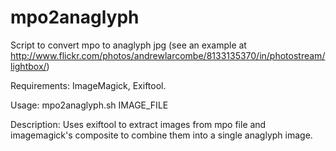 mpo2anaglyph
============

Script to convert mpo to anaglyph jpg (see an example at http://www.flickr.com/photos/andrewlarcombe/8133135370/in/photostream/lightbox/)

Requirements: ImageMagick, Exiftool.

Usage: mpo2anaglyph.sh IMAGE_FILE

Description: Uses exiftool to extract images from mpo file and imagemagick's composite to combine them into a single anaglyph image. 
